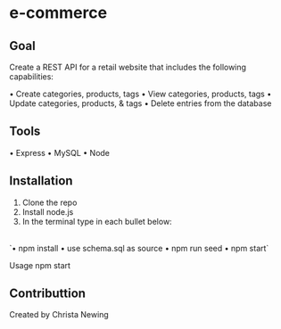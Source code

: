 # e-commerce

## Goal
Create a  REST API for a retail website that includes the following capabilities:

• Create categories, products, tags
• View categories, products, tags
• Update categories, products, & tags
• Delete entries from the database

## Tools
• Express
• MySQL
• Node

## Installation
1. Clone the repo
2. Install node.js
3. In the terminal type in each bullet below:
</br>
  `• npm install
  • use schema.sql as source
  • npm run seed
  • npm start`
  
Usage
npm start

## Contributtion

Created by Christa Newing
